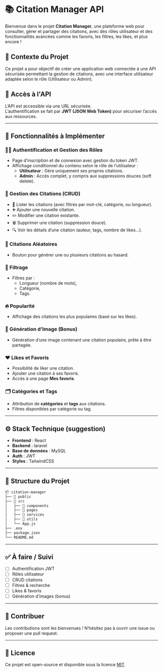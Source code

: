 
# 📚 Citation Manager API

Bienvenue dans le projet **Citation Manager**, une plateforme web pour consulter, gérer et partager des citations, avec des rôles utilisateur et des fonctionnalités avancées comme les favoris, les filtres, les likes, et plus encore !

## 🚀 Contexte du Projet

Ce projet a pour objectif de créer une application web connectée à une API sécurisée permettant la gestion de citations, avec une interface utilisateur adaptée selon le rôle (Utilisateur ou Admin).

## 🔗 Accès à l'API

L’API est accessible via une URL sécurisée.  
L’authentification se fait par **JWT (JSON Web Token)** pour sécuriser l’accès aux ressources.

---

## 🧩 Fonctionnalités à Implémenter

### 🧑‍💻 Authentification et Gestion des Rôles

- Page d’inscription et de connexion avec gestion du token JWT.
- Affichage conditionnel du contenu selon le rôle de l’utilisateur :
  - **Utilisateur** : Gère uniquement ses propres citations.
  - **Admin** : Accès complet, y compris aux suppressions douces (soft delete).

### 📝 Gestion des Citations (CRUD)

- 📄 Lister les citations (avec filtres par mot-clé, catégorie, ou longueur).
- ➕ Ajouter une nouvelle citation.
- ✏️ Modifier une citation existante.
- 🗑️ Supprimer une citation (suppression douce).
- 🔍 Voir les détails d’une citation (auteur, tags, nombre de likes...).

### 🎲 Citations Aléatoires

- Bouton pour générer une ou plusieurs citations au hasard.

### 📐 Filtrage

- Filtres par :
  - Longueur (nombre de mots),
  - Catégorie,
  - Tags.

### 🔥 Popularité

- Affichage des citations les plus populaires (basé sur les likes).

### 📸 Génération d’Image (Bonus)

- Génération d’une image contenant une citation populaire, prête à être partagée.

### ❤️ Likes et Favoris

- Possibilité de liker une citation.
- Ajouter une citation à ses favoris.
- Accès à une page **Mes favoris**.

### 🗂️ Catégories et Tags

- Attribution de **catégories** et **tags** aux citations.
- Filtres disponibles par catégorie ou tag.

---

## ⚙️ Stack Technique (suggestion)

- **Frontend** : React 
- **Backend** : laravel
- **Base de données** : MySQL
- **Auth** : JWT
- **Styles** : TailwindCSS

---

## 📁 Structure du Projet

```bash
📦 citation-manager
├── 📂 public
├── 📂 src
│   ├── 📂 components
│   ├── 📂 pages
│   ├── 📂 services
│   ├── 📂 utils
│   └── App.js
├── .env
├── package.json
└── README.md
```

---

## ✅ À faire / Suivi

- [ ] Authentification JWT
- [ ] Rôles utilisateur
- [ ] CRUD citations
- [ ] Filtres & recherche
- [ ] Likes & favoris
- [ ] Génération d’images (bonus)

---

## 🤝 Contribuer

Les contributions sont les bienvenues ! N’hésitez pas à ouvrir une issue ou proposer une pull request.

---

## 📝 Licence

Ce projet est open-source et disponible sous la licence [MIT](LICENSE).
